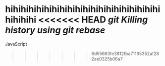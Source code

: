hihihihihihihihihihihihihihihihihihihihihihihihi
<<<<<<< HEAD
*git*
*Killing history using git rebase*
=======
JavaScript
>>>>>>> 6d55663fe3812fba71165352af262ae0325b06a7
